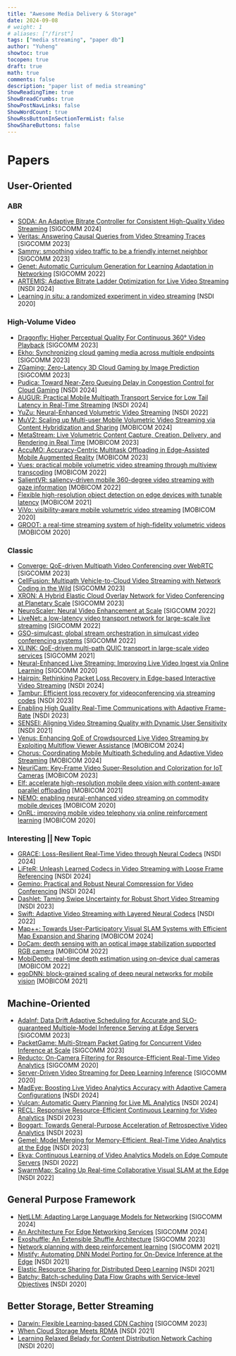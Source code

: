 ```yaml
---
title: "Awesome Media Delivery & Storage"
date: 2024-09-08
# weight: 1
# aliases: ["/first"]
tags: ["media streaming", "paper db"]
author: "Yuheng"
showtoc: true
tocopen: true
draft: true
math: true
comments: false
description: "paper list of media streaming"
ShowReadingTime: true
ShowBreadCrumbs: true
ShowPostNavLinks: false
ShowWordCount: true
ShowRssButtonInSectionTermList: false
ShowShareButtons: false
---
```


# Papers

## User-Oriented
### ABR
* [SODA: An Adaptive Bitrate Controller for Consistent High-Quality Video Streaming](https://assets.amazon.science/85/df/2fa980ab49caa34b9aa95beb2f43/soda-an-adaptive-bitrate-controller-for-consistent-high-quality-video-streaming.pdf) [SIGCOMM 2024]
* [Veritas: Answering Causal Queries from Video Streaming Traces](https://dl.acm.org/doi/pdf/10.1145/3603269.3604828) [SIGCOMM 2023]
* [Sammy: smoothing video traffic to be a friendly internet neighbor](https://dl.acm.org/doi/pdf/10.1145/3603269.3604839) [SIGCOMM 2023]
* [Genet: Automatic Curriculum Generation for Learning Adaptation in Networking](https://dl.acm.org/doi/pdf/10.1145/3544216.3544243) [SIGCOMM 2022]
* [ARTEMIS: Adaptive Bitrate Ladder Optimization for Live Video Streaming](https://www.usenix.org/system/files/nsdi24-tashtarian.pdf) [NSDI 2024]
* [Learning in situ: a randomized experiment in video streaming](https://www.usenix.org/system/files/nsdi20-paper-yan.pdf) [NSDI 2020]

### High-Volume Video
* [Dragonfly: Higher Perceptual Quality For Continuous 360° Video
Playback](https://dl.acm.org/doi/pdf/10.1145/3603269.3604876) [SIGCOMM 2023]
* [Ekho: Synchronizing cloud gaming media across multiple endpoints](https://dl.acm.org/doi/pdf/10.1145/3603269.3604826) [SIGCOMM 2023]
* [ZGaming: Zero-Latency 3D Cloud Gaming by Image Prediction](https://dl.acm.org/doi/pdf/10.1145/3603269.3604819) [SIGCOMM 2023]
* [Pudica: Toward Near-Zero Queuing Delay in Congestion Control for Cloud Gaming](https://www.usenix.org/system/files/nsdi24-wang-shibo.pdf) [NSDI 2024]
* [AUGUR: Practical Mobile Multipath Transport Service for Low Tail Latency in Real-Time Streaming](https://www.usenix.org/system/files/nsdi24-zhou-yuhan.pdf) [NSDI 2024]
* [YuZu: Neural-Enhanced Volumetric Video Streaming](https://www.usenix.org/system/files/nsdi22-paper-zhang.pdf) [NSDI 2022]
* [MuV2: Scaling up Multi-user Mobile Volumetric Video Streaming via Content Hybridization and Sharing](https://dl.acm.org/doi/pdf/10.1145/3636534.3649364) [MOBICOM 2024]
* [MetaStream: Live Volumetric Content Capture, Creation, Delivery, and Rendering in Real Time](https://dl.acm.org/doi/pdf/10.1145/3570361.3592530) [MOBICOM 2023]
* [AccuMO: Accuracy-Centric Multitask Offloading in Edge-Assisted Mobile Augmented Reality](https://dl.acm.org/doi/pdf/10.1145/3570361.3592531) [MOBICOM 2023]
* [Vues: practical mobile volumetric video streaming through multiview transcoding](https://dl.acm.org/doi/pdf/10.1145/3495243.3517027) [MOBICOM 2022]
* [SalientVR: saliency-driven mobile 360-degree video streaming with gaze information](https://dl.acm.org/doi/pdf/10.1145/3495243.3517018) [MOBICOM 2022]
* [Flexible high-resolution object detection on edge devices with tunable latency](https://dl.acm.org/doi/pdf/10.1145/3447993.3483274) [MOBICOM 2021]
* [ViVo: visibility-aware mobile volumetric video streaming](https://dl.acm.org/doi/pdf/10.1145/3372224.3380888) [MOBICOM 2020]
* [GROOT: a real-time streaming system of high-fidelity volumetric videos](https://dl.acm.org/doi/pdf/10.1145/3372224.3419214) [MOBICOM 2020]

### Classic
* [Converge: QoE-driven Multipath Video Conferencing over WebRTC](https://dl.acm.org/doi/pdf/10.1145/3603269.3604822) [SIGCOMM 2023]
* [CellFusion: Multipath Vehicle-to-Cloud Video Streaming with Network Coding in the Wild](https://dl.acm.org/doi/pdf/10.1145/3603269.3604832) [SIGCOMM 2023]
* [XRON: A Hybrid Elastic Cloud Overlay Network for Video Conferencing at Planetary Scale](https://dl.acm.org/doi/pdf/10.1145/3603269.3604845) [SIGCOMM 2023]
* [NeuroScaler: Neural Video Enhancement at Scale](https://dl.acm.org/doi/pdf/10.1145/3544216.3544218) [SIGCOMM 2022]
* [LiveNet: a low-latency video transport network for large-scale live streaming](https://dl.acm.org/doi/10.1145/3544216.3544236) [SIGCOMM 2022]
* [GSO-simulcast: global stream orchestration in simulcast video conferencing systems](https://dl.acm.org/doi/pdf/10.1145/3544216.3544228) [SIGCOMM 2022]
* [XLINK: QoE-driven multi-path QUIC transport in large-scale video services](https://dl.acm.org/doi/pdf/10.1145/3452296.3472893) [SIGCOMM 2021]
* [Neural-Enhanced Live Streaming: Improving Live Video Ingest via Online Learning](https://dl.acm.org/doi/proceedings/10.1145/3387514) [SIGCOMM 2020]
* [Hairpin: Rethinking Packet Loss Recovery in Edge-based Interactive Video Streaming](https://www.usenix.org/system/files/nsdi24-meng.pdf) [NSDI 2024]
* [Tambur: Efficient loss recovery for videoconferencing via streaming codes](https://www.usenix.org/system/files/nsdi23-rudow.pdf) [NSDI 2023]
* [Enabling High Quality Real-Time Communications with Adaptive Frame-Rate](https://www.usenix.org/system/files/nsdi23-meng.pdf) [NSDI 2023]
* [SENSEI: Aligning Video Streaming Quality with Dynamic User Sensitivity](https://www.usenix.org/system/files/nsdi21-zhang.pdf) [NSDI 2021]
* [Venus: Enhancing QoE of Crowdsourced Live Video Streaming by Exploiting Multiflow Viewer Assistance](https://dl.acm.org/doi/pdf/10.1145/3636534.3649354) [MOBICOM 2024]
* [Chorus: Coordinating Mobile Multipath Scheduling and Adaptive Video Streaming](https://dl.acm.org/doi/pdf/10.1145/3636534.3649359) [MOBICOM 2024]
* [NeuriCam: Key-Frame Video Super-Resolution and Colorization for IoT Cameras](https://dl.acm.org/doi/pdf/10.1145/3570361.3592523) [MOBICOM 2023]
* [Elf: accelerate high-resolution mobile deep vision with content-aware parallel offloading](https://dl.acm.org/doi/pdf/10.1145/3447993.3448628) [MOBICOM 2021]
* [NEMO: enabling neural-enhanced video streaming on commodity mobile devices](https://dl.acm.org/doi/pdf/10.1145/3372224.3419185) [MOBICOM 2020]
* [OnRL: improving mobile video telephony via online reinforcement learning](https://dl.acm.org/doi/pdf/10.1145/3372224.3419186) [MOBICOM 2020]

### Interesting || New Topic
* [GRACE: Loss-Resilient Real-Time Video through Neural Codecs](https://www.usenix.org/system/files/nsdi24-cheng.pdf) [NSDI 2024]
* [LiFteR: Unleash Learned Codecs in Video Streaming with Loose Frame Referencing](https://www.usenix.org/system/files/nsdi24-chen-bo.pdf) [NSDI 2024]
* [Gemino: Practical and Robust Neural Compression for Video Conferencing](https://www.usenix.org/system/files/nsdi24-sivaraman.pdf) [NSDI 2024]
* [Dashlet: Taming Swipe Uncertainty for Robust Short Video Streaming](https://www.usenix.org/system/files/nsdi23-li-zhuqi.pdf) [NSDI 2023]
* [Swift: Adaptive Video Streaming with Layered Neural Codecs](https://www.usenix.org/system/files/nsdi22-paper-dasari.pdf) [NSDI 2022]
* [Map++: Towards User-Participatory Visual SLAM Systems with Efficient Map Expansion and Sharing](https://dl.acm.org/doi/pdf/10.1145/3636534.3649386) [MOBICOM 2024]
* [DoCam: depth sensing with an optical image stabilization supported RGB camera](https://dl.acm.org/doi/pdf/10.1145/3495243.3560523) [MOBICOM 2022]
* [MobiDepth: real-time depth estimation using on-device dual cameras](https://dl.acm.org/doi/pdf/10.1145/3495243.3560517) [MOBICOM 2022]
* [egoDNN: block-grained scaling of deep neural networks for mobile vision](https://dl.acm.org/doi/pdf/10.1145/3447993.3483249) [MOBICOM 2021]
  
## Machine-Oriented
* [AdaInf: Data Drift Adaptive Scheduling for Accurate and SLO-guaranteed Multiple-Model Inference Serving at Edge Servers](https://dl.acm.org/doi/pdf/10.1145/3603269.3604830) [SIGCOMM 2023]
* [PacketGame: Multi-Stream Packet Gating for Concurrent Video Inference at Scale](https://dl.acm.org/doi/pdf/10.1145/3603269.3604825) [SIGCOMM 2023]
* [Reducto: On-Camera Filtering for Resource-Efficient Real-Time Video Analytics](https://dl.acm.org/doi/pdf/10.1145/3387514.3405874) [SIGCOMM 2020]
* [Server-Driven Video Streaming for Deep Learning Inference](https://dl.acm.org/doi/pdf/10.1145/3387514.3405887) [SIGCOMM 2020]
* [MadEye: Boosting Live Video Analytics Accuracy with Adaptive Camera Configurations](https://www.usenix.org/system/files/nsdi24-wong.pdf) [NSDI 2024]
* [Vulcan: Automatic Query Planning for Live ML Analytics](https://www.usenix.org/system/files/nsdi24-zhang-yiwen.pdf) [NSDI 2024]
* [RECL: Responsive Resource-Efficient Continuous Learning for Video Analytics](https://www.usenix.org/system/files/nsdi23-khani.pdf) [NSDI 2023]
* [Boggart: Towards General-Purpose Acceleration of Retrospective Video Analytics](https://www.usenix.org/system/files/nsdi23-agarwal-neil.pdf) [NSDI 2023]
* [Gemel: Model Merging for Memory-Efficient, Real-Time Video Analytics at the Edge](https://www.usenix.org/system/files/nsdi23-padmanabhan.pdf) [NSDI 2023]
* [Ekya: Continuous Learning of Video Analytics Models on Edge Compute Servers](https://www.usenix.org/system/files/nsdi22-paper-bhardwaj.pdf) [NSDI 2022]
* [SwarmMap: Scaling Up Real-time Collaborative Visual SLAM at the Edge](https://www.usenix.org/system/files/nsdi22-paper-xu_jingao.pdf) [NSDI 2022]

## General Purpose Framework
* [NetLLM: Adapting Large Language Models for Networking](https://dl.acm.org/doi/pdf/10.1145/3651890.3672268) [SIGCOMM 2024]
* [An Architecture For Edge Networking Services](https://dl.acm.org/doi/pdf/10.1145/3651890.3672261) [SIGCOMM 2024]
* [Exoshuffle: An Extensible Shuffle Architecture](https://dl.acm.org/doi/pdf/10.1145/3603269.3604848) [SIGCOMM 2023]
* [Network planning with deep reinforcement learning](https://dl.acm.org/doi/pdf/10.1145/3452296.3472902) [SIGCOMM 2021]
* [Mistify: Automating DNN Model Porting for On-Device Inference at the Edge](https://www.usenix.org/system/files/nsdi21-guo.pdf) [NSDI 2021]
* [Elastic Resource Sharing for Distributed Deep Learning](https://www.usenix.org/system/files/nsdi21-hwang.pdf) [NSDI 2021]
* [Batchy: Batch-scheduling Data Flow Graphs with Service-level Objectives](https://www.usenix.org/system/files/nsdi20-paper-levai.pdf) [NSDI 2020]

## Better Storage, Better Streaming
* [Darwin: Flexible Learning-based CDN Caching](https://dl.acm.org/doi/pdf/10.1145/3603269.3604863) [SIGCOMM 2023]
* [When Cloud Storage Meets RDMA](https://www.usenix.org/system/files/nsdi21-gao.pdf) [NSDI 2021]
* [Learning Relaxed Belady for Content Distribution Network Caching](https://www.usenix.org/system/files/nsdi20-paper-song.pdf) [NSDI 2020]